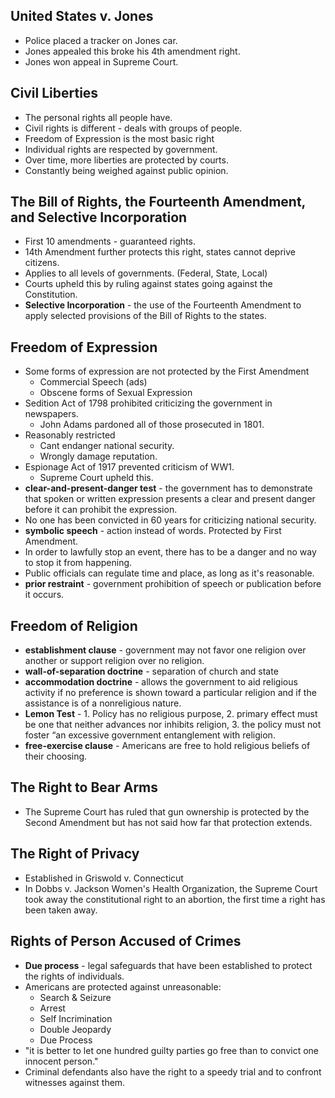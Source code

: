 ## United States v. Jones
- Police placed a tracker on Jones car.
- Jones appealed this broke his 4th amendment right.
- Jones won appeal in Supreme Court.

## Civil Liberties
- The personal rights all people have.
- Civil rights is different - deals with groups of people.
- Freedom of Expression is the most basic right
- Individual rights are respected by government.
- Over time, more liberties are protected by courts.
- Constantly being weighed against public opinion.

## The Bill of Rights, the Fourteenth Amendment, and Selective Incorporation
- First 10 amendments - guaranteed rights.
- 14th Amendment further protects this right, states cannot deprive citizens.
- Applies to all levels of governments. (Federal, State, Local)
- Courts upheld this by ruling against states going against the Constitution.
- **Selective Incorporation** - the use of the Fourteenth Amendment to apply selected provisions of the Bill of Rights to the states.

## Freedom of Expression
- Some forms of expression are not protected by the First Amendment
	- Commercial Speech (ads)
	- Obscene forms of Sexual Expression
- Sedition Act of 1798 prohibited criticizing the government in newspapers.
	- John Adams pardoned all of those prosecuted in 1801.
- Reasonably restricted
	- Cant endanger national security.
	- Wrongly damage reputation.
- Espionage Act of 1917 prevented criticism of WW1.
	- Supreme Court upheld this.
- **clear-and-present-danger test** - the government has to demonstrate that spoken or written expression presents a clear and present danger before it can prohibit the expression.
- No one has been convicted in 60 years for criticizing national security.
- **symbolic speech** - action instead of words. Protected by First Amendment.
- In order to lawfully stop an event, there has to be a danger and no way to stop it from happening.
- Public officials can regulate time and place, as long as it's reasonable.
- **prior restraint** - government prohibition of speech or publication before it occurs.

## Freedom of Religion
- **establishment clause** - government may not favor one religion over another or support religion over no religion. 
- **wall-of-separation doctrine** - separation of church and state
- **accommodation doctrine** - allows the government to aid religious activity if no preference is shown toward a particular religion and if the assistance is of a nonreligious nature. 
- **Lemon Test** - 1. Policy has no religious purpose, 2. primary effect must be one that neither advances nor inhibits religion, 3. the policy must not foster “an excessive government entanglement with religion.
- **free-exercise clause** - Americans are free to hold religious beliefs of their choosing.

## The Right to Bear Arms
-  The Supreme Court has ruled that gun ownership is protected by the Second Amendment but has not said how far that protection extends.

## The Right of Privacy
- Established in Griswold v. Connecticut
- In Dobbs v. Jackson Women's Health Organization, the Supreme Court took away the constitutional right to an abortion, the first time a right has been taken away.

## Rights of Person Accused of Crimes
- **Due process** - legal safeguards that have been established to protect the rights of individuals.
- Americans are protected against unreasonable:
	- Search & Seizure
	- Arrest
	- Self Incrimination
	- Double Jeopardy
	- Due Process
- "it is better to let one hundred guilty parties go free than to convict one innocent person."
- Criminal defendants also have the right to a speedy trial and to confront witnesses against them.